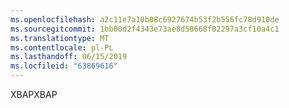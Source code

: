 ```yaml
---
ms.openlocfilehash: a2c11e7a10b08c6927674b53f2b556fc78d910de
ms.sourcegitcommit: 1bb00d2f4343e73ae8d58668f02297a3cf10a4c1
ms.translationtype: MT
ms.contentlocale: pl-PL
ms.lasthandoff: 06/15/2019
ms.locfileid: "63869616"
---
```

<span data-ttu-id="2347c-101">XBAP</span><span class="sxs-lookup"><span data-stu-id="2347c-101">XBAP</span></span>